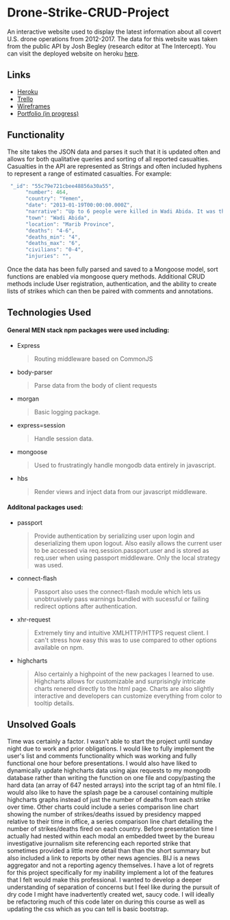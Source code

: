 # Drone-Strike-CRUD-Project

An interactive website used to display the latest information about all covert U.S. drone operations from 2012-2017. The data for this website was taken from the public API by Josh Begley (research editor at The Intercept).
You can visit the deployed website on heroku [here](https://drone-strike-crud-project.herokuapp.com/).

## Links
* [Heroku](https://drone-strike-crud-project.herokuapp.com/)
* [Trello](https://trello.com/b/fHxb9yu6)
* [Wireframes](http://i.imgur.com/1P9uJaL.jpg)
* [Portfolio (in progress)](http://editor-dorothy-25778.bitballoon.com/)
## Functionality

The site takes the JSON data and parses it such that it is updated often and allows for both qualitative queries and sorting of all reported casualties. Casualties in the API are represented as Strings and often included hyphens to represent a range of estimated casualties. For example:

```javascript
 "_id": "55c79e721cbee48856a30a55",
      "number": 464,
      "country": "Yemen",
      "date": "2013-01-19T00:00:00.000Z",
      "narrative": "Up to 6 people were killed in Wadi Abida. It was the last strike of the night.",
      "town": "Wadi Abida",
      "location": "Marib Province",
      "deaths": "4-6",
      "deaths_min": "4",
      "deaths_max": "6",
      "civilians": "0-4",
      "injuries": "",
```

Once the data has been fully parsed and saved to a Mongoose model, sort functions are enabled via mongoose query methods. Additional CRUD methods include User registration, authentication, and the ability to create lists of strikes which can then be paired with comments and annotations.

## Technologies Used

#### General MEN stack npm packages were used including:
* Express 
  >Routing middleware based on CommonJS
* body-parser 
  >Parse data from the body of client requests
* morgan 
  >Basic logging package.
* express=session
  >Handle session data.
* mongoose 
  >Used to frustratingly handle mongodb data entirely in javascript.
* hbs 
  >Render views and inject data from our javascript middleware.

#### Additonal packages used:
* passport 
  >Provide authentication by serializing user upon login and deserializing them upon logout. Also easily allows                 the current user to be accessed via req.session.passport.user and is stored as req.user when using passport                 middleware. Only the local strategy was used.
* connect-flash
  >Passport also uses the connect-flash module which lets us unobtrusively pass warnings bundled with                           sucessful or failing redirect options after authentication.
* xhr-request
  >Extremely tiny and intuitive XMLHTTP/HTTPS request client. I can't stress how easy this was to use compared to other         options available on npm.
* highcharts
  >Also certainly a highpoint of the new packages I learned to use. Highcharts allows for customizable and surprisingly         intricate charts renered directly to the html page. Charts are also slightly interactive and developers can customize       everything from color to tooltip details.


## Unsolved Goals
  Time was certainly a factor. I wasn't able to start the project until sunday night due to work and prior obligations. I     would like to fully implement the user's list and comments functionality which was working and fully functional one hour     before presentations. I would also have liked to dynamically update highcharts data using ajax requests to my mongodb       database rather than writing the function on one file and copy/pasting the hard data (an array of 647 nested arrays) into   the script tag of an html file. I would also like to have the splash page be a carousel containing multiple highcharts       graphs instead of just the number of deaths from each strike over time. Other charts could include a series comparison       line chart showing the number of strikes/deaths issued by presidency mapped relative to their time in office, a series       comparison line chart detailing the number of strikes/deaths fired on each country. Before presentation time I actually     had nested within each modal an embedded tweet by the bureau investigative journalism site referencing each reported         strike that sometimes provided a little more detail than than the short summary but also included a link to reports by       other news agencies. BIJ is a news aggregator and not a reporting agency themselves. I have a lot of regrets for this       project specifically for my inability implement a lot of the features that I felt would make this professional. I wanted     to develop a deeper understanding of separation of concerns but I feel like during the pursuit of dry code I might have     inadvertently created wet, saucy code. I will ideally be refactoring much of this code later on during this course as well   as updating the css which as you can tell is basic bootstrap. 
